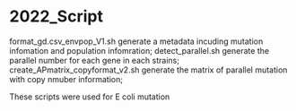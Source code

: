 # 2022_Script

format_gd.csv_envpop_V1.sh generate a metadata incuding mutation infomation and population infomration;
detect_parallel.sh generate the parallel number for each gene in each strains;
create_APmatrix_copyformat_v2.sh generate the matrix of parallel mutation with copy nmuber information;

These scripts were used for E coli mutation
